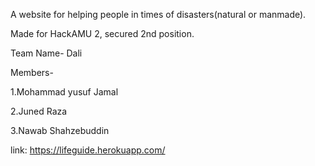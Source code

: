 A website for helping people in times of disasters(natural or manmade).

Made for HackAMU 2, secured 2nd position.

Team Name- Dali

Members-  

1.Mohammad yusuf Jamal

2.Juned Raza

3.Nawab Shahzebuddin

link: https://lifeguide.herokuapp.com/

